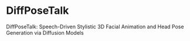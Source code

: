 # DiffPoseTalk
DiffPoseTalk: Speech-Driven Stylistic 3D Facial Animation and Head Pose Generation via Diffusion Models
